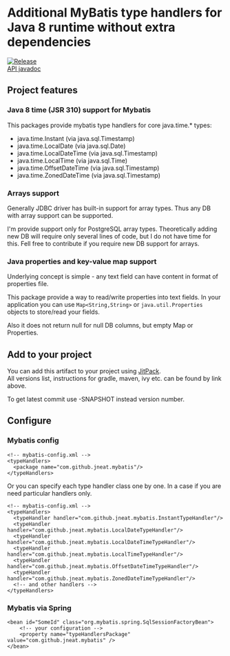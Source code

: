 # Additional MyBatis type handlers for Java 8 runtime without extra dependencies

[![Release](https://jitpack.io/v/jneat/mybatis-types.svg)](https://jitpack.io/#jneat/mybatis-types)  
[API javadoc](https://jitpack.io/com/github/jneat/mybatis-types/-SNAPSHOT/javadoc/)

## Project features

### Java 8 time (JSR 310) support for Mybatis
This packages provide mybatis type handlers for core java.time.\* types:
- java.time.Instant (via java.sql.Timestamp)
- java.time.LocalDate (via java.sql.Date)
- java.time.LocalDateTime (via java.sql.Timestamp)
- java.time.LocalTime (via java.sql.Time)
- java.time.OffsetDateTime (via java.sql.Timestamp)
- java.time.ZonedDateTime (via java.sql.Timestamp)

### Arrays support
Generally JDBC driver has built-in support for array types.
Thus any DB with array support can be supported.

I'm provide support only for PostgreSQL array types.
Theoretically adding new DB will require only several lines of code, but I do not have time for this. 
Fell free to contribute if you require new DB support for arrays.

### Java properties and key-value map support
Underlying concept is simple - any text field can have content in format of properties file. 

This package provide a way to read/write properties into text fields.
In your application you can use ```Map<String,String>``` or ```java.util.Properties``` objects to store/read your fields.

Also it does not return null for null DB columns, but empty Map or Properties.

## Add to your project

You can add this artifact to your project using [JitPack](https://jitpack.io/#jneat/mybatis-types).  
All versions list, instructions for gradle, maven, ivy etc. can be found by link above.

To get latest commit use -SNAPSHOT instead version number.

## Configure

### Mybatis config
```
<!-- mybatis-config.xml -->
<typeHandlers>
  <package name="com.github.jneat.mybatis"/>
</typeHandlers>
```

Or you can specify each type handler class one by one.
In a case if you are need particular handlers only.

```
<!-- mybatis-config.xml -->
<typeHandlers>
  <typeHandler handler="com.github.jneat.mybatis.InstantTypeHandler"/>
  <typeHandler handler="com.github.jneat.mybatis.LocalDateTypeHandler"/>
  <typeHandler handler="com.github.jneat.mybatis.LocalDateTimeTypeHandler"/>
  <typeHandler handler="com.github.jneat.mybatis.LocalTimeTypeHandler"/>
  <typeHandler handler="com.github.jneat.mybatis.OffsetDateTimeTypeHandler"/>
  <typeHandler handler="com.github.jneat.mybatis.ZonedDateTimeTypeHandler"/>
  <!-- and other handlers -->
</typeHandlers>
```

### Mybatis via Spring
```
<bean id="SomeId" class="org.mybatis.spring.SqlSessionFactoryBean">
    <!-- your configuration -->
    <property name="typeHandlersPackage" value="com.github.jneat.mybatis" />
</bean>
```
